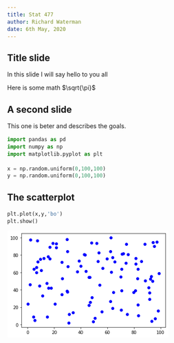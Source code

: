 ```yaml
--- 
title: Stat 477
author: Richard Waterman
date: 6th May, 2020
---
```


## Title slide

In this slide I will say hello to you all

Here is some math $\sqrt{\pi}$


## A second slide
This one is beter and describes the goals.



```python
import pandas as pd
import numpy as np
import matplotlib.pyplot as plt

x = np.random.uniform(0,100,100)
y = np.random.uniform(0,100,100)
```

## The scatterplot


```python
plt.plot(x,y,'bo')
plt.show()
```


![png](test-copy1_files/test-copy1_5_0.png)

